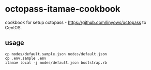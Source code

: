 # octopass-itamae-cookbook

cookbook for setup octopass - https://github.com/linyows/octopass to CentOS.

## usage

```
cp nodes/default.sample.json nodes/default.json
cp .env.sample .env
itamae local -j nodes/default.json bootstrap.rb
```

